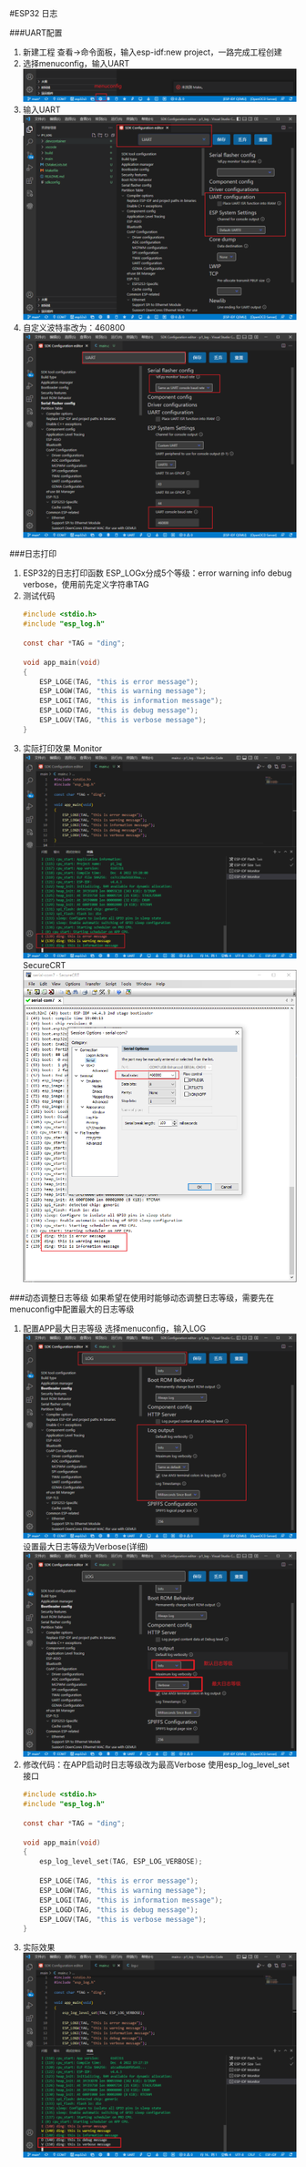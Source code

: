#ESP32 日志


###UART配置
1. 新建工程
    查看->命令面板，输入esp-idf:new project，一路完成工程创建
2. 选择menuconfig，输入UART
    ![选择menuconfig](picture/esp32-menuconfig.png)
3. 输入UART
    ![配置UART串口参数](picture/esp32-menuconfig-uart.png)
4. 自定义波特率改为：460800
    ![设置monitor波特率，和硬件波特率](picture/esp32-menuconfig-uart-460800.png)

###日志打印
1. ESP32的日志打印函数
    ESP_LOGx分成5个等级：error warning info debug verbose，使用前先定义字符串TAG
2. 测试代码
    ```c
    #include <stdio.h>
    #include "esp_log.h"

    const char *TAG = "ding";

    void app_main(void)
    {
        ESP_LOGE(TAG, "this is error message");
        ESP_LOGW(TAG, "this is warning message");
        ESP_LOGI(TAG, "this is information message");
        ESP_LOGD(TAG, "this is debug message");
        ESP_LOGV(TAG, "this is verbose message");
    }
    ```
3. 实际打印效果
    Monitor
    ![实际效果展示](picture/esp32-menuconfig-uart-460800-print2.png)
    SecureCRT
    ![实际效果展示](picture/esp32-menuconfig-uart-460800-print.png)


###动态调整日志等级
如果希望在使用时能够动态调整日志等级，需要先在menuconfig中配置最大的日志等级
1. 配置APP最大日志等级
    选择menuconfig，输入LOG
    ![配置日志](picture/esp32-menuconfig-log.png)
    设置最大日志等级为Verbose(详细)
    ![设置日志等级](picture/esp32-menuconfig-log-level.png)
2. 修改代码：在APP启动时日志等级改为最高Verbose
    使用esp_log_level_set接口
    ```c
    #include <stdio.h>
    #include "esp_log.h"

    const char *TAG = "ding";

    void app_main(void)
    {
        esp_log_level_set(TAG, ESP_LOG_VERBOSE);

        ESP_LOGE(TAG, "this is error message");
        ESP_LOGW(TAG, "this is warning message");
        ESP_LOGI(TAG, "this is information message");
        ESP_LOGD(TAG, "this is debug message");
        ESP_LOGV(TAG, "this is verbose message");
    }
    ```
3. 实际效果
    ![动态调整日志格式](picture/esp32-menuconfig-log-level-verbose.png)